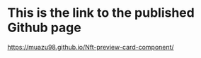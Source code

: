 # This is the link to the published Github page
https://muazu98.github.io/Nft-preview-card-component/ 